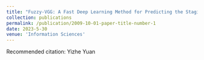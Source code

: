 ```yaml
---
title: "Fuzzy-VGG: A Fast Deep Learning Method for Predicting the Staging of Alzheimer's Disease Based on Brain MRI"
collection: publications
permalink: /publication/2009-10-01-paper-title-number-1
date: 2023-5-30
venue: 'Information Sciences'
---
```



Recommended citation: Yizhe Yuan